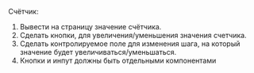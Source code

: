 Счётчик:
1. Вывести на страницу значение счётчика.
2. Сделать кнопки, для увеличения/уменьшения значения счетчика.
3. Сделать контролируемое поле для изменения шага, на который значение будет увеличиваться/уменьшаться.
4. Кнопки и инпут должны быть отдельными компонентами 
